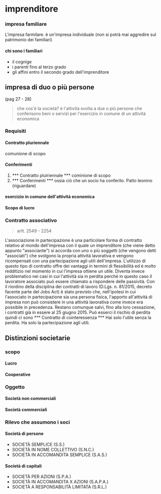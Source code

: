 # imprenditore

### impresa familiare


L'impresa farmilare. è un'impresa individuale (non si potrà mai aggredire sul patrimonio dei familiari)
#### chi sono i familiari
 - il cognige
 - i parenti fino al terzo grado
 - gli affini entro il secondo grado dell'imprenditore



## impresa di duo o più persone

(pag 27 - 28)

> che cos'è la società? è l'attività svolta a due o più persone che conferisono beni o servizi per l'esercizio in comune di un attività
> economica

### Requisiti

#### Contratto pluriennale

comunione di scopo

#### Conferimenti
1. *** Contratto pluiriennale *** cominione di scopo
2. *** Conferimenti *** ossia ciò che un socio ha conferito. Patto leonino (riguardare)


#### esercizio in comune dell'attività economica
#### Scopo di lucro

### Contratto associativo

> artt.  2549 - 2254

L'associazione in partecipazione è una particolare forma di contratto relativo al mondo dell'impresa
con il quale un imprenditore (che viene detto appunto "associante") si accorda con uno o più soggetti
(che vengono detti "associati") che svolgono la propria attività lavorativa e vengono ricompensati con
una partecipazione agli utili dell'impresa. L'utilizzo di questo tipo di contratto offre dei vantaggi in
termini di flessibilità ed è molto redditizio nel momento in cui l'impresa ottiene un utile. Diventa
invece problematico nei casi in cui l'attività sia in perdita perché in questo caso il lavoratore associato
può essere chiamato a rispondere delle passività. Con il riordino della disciplina dei contratti di lavoro
(D.Lgs. n. 81/2015, decreto facente parte del Jobs Act) è stato previsto che, nell'ipotesi in cui
l'associato in partecipazione sia una persona fisica, l'apporto all'attività di impresa non può consistere
in una attività lavorativa come invece era possibile in precedenza. Restano comunque salvi, fino alla
loro cessazione, i contratti già in essere al 25 giugno 2015.
Può esserci il rischio di perdita quindi ci sono
*** Contratto di cointeressenza *** Hai solo l'utile senza la perdita. Ha solo la partecipazione agli utili.


## Distinzioni societarie

### scopo

#### Lucro

#### Cooperative


### Oggetto

#### Società non commerciali

#### Società commerciali


### Rilevo che assumono i soci

#### Società di persone

- SOCIETÀ SEMPLICE (S.S.)
- SOCIETÀ IN NOME COLLETTIVO (S.N.C.)
- SOCIETÀ IN ACCOMANDITA SEMPLICE (S.A.S.)

#### Società di capitali

- SOCIETÀ PER AZIONI (S.P.A.)
- SOCIETÀ IN ACCOMANDITA X AZIONI (S.A.P.A.)
- SOCIETÀ A RESPONSABILITÀ LIMITATA (S.R.L.)
